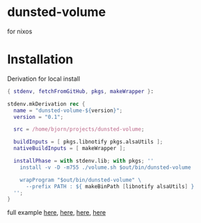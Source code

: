 # dunsted-volume
for nixos

# Installation

Derivation for local install

```nix
{ stdenv, fetchFromGitHub, pkgs, makeWrapper }:

stdenv.mkDerivation rec {
  name = "dunsted-volume-${version}";
  version = "0.1";

  src = /home/bjorn/projects/dunsted-volume;

  buildInputs = [ pkgs.libnotify pkgs.alsaUtils ];
  nativeBuildInputs = [ makeWrapper ];

  installPhase = with stdenv.lib; with pkgs; ''
    install -v -D -m755 ./volume.sh $out/bin/dunsted-volume

    wrapProgram "$out/bin/dunsted-volume" \
      --prefix PATH : ${ makeBinPath [libnotify alsaUtils] }
  '';
}
```

full example [here](https://github.com/BjornMelgaard/dotfiles/blob/8321fcef585ed2ea8b9f1f9798af9d9172e5668d/nixos/pkgs/dunsted-volume/default.nix), [here](https://github.com/BjornMelgaard/dotfiles/blob/8321fcef585ed2ea8b9f1f9798af9d9172e5668d/nixos/pkgs/all-packages.nix), [here](https://github.com/BjornMelgaard/dotfiles/blob/8321fcef585ed2ea8b9f1f9798af9d9172e5668d/nixos/root/system-packages.nix#L65), [here](https://github.com/BjornMelgaard/dotfiles/blob/8321fcef585ed2ea8b9f1f9798af9d9172e5668d/i3/config#L104)
